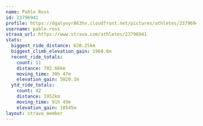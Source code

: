 ```yaml
---
name: Pablo Ross
id: 23796941
profile: https://dgalywyr863hv.cloudfront.net/pictures/athletes/23796941/14615399/1/large.jpg
username: pablo-ross
strava_url: https://www.strava.com/athletes/23796941
stats:
  biggest_ride_distance: 620.25km
  biggest_climb_elevation_gain: 1960.6m
  recent_ride_totals:
    count: 11
    distance: 702.66km
    moving_time: 30h 47m
    elevation_gain: 5020.1m
  ytd_ride_totals:
    count: 42
    distance: 1952km
    moving_time: 91h 49m
    elevation_gain: 10545m
layout: strava_member
--- 
```

